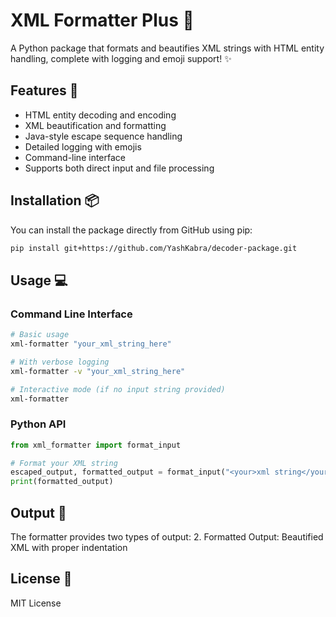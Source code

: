 # XML Formatter Plus 🎨

A Python package that formats and beautifies XML strings with HTML entity handling, complete with logging and emoji support! ✨

## Features 🌟

- HTML entity decoding and encoding
- XML beautification and formatting
- Java-style escape sequence handling
- Detailed logging with emojis
- Command-line interface
- Supports both direct input and file processing

## Installation 📦

You can install the package directly from GitHub using pip:

```bash
pip install git+https://github.com/YashKabra/decoder-package.git
```

## Usage 💻

### Command Line Interface

```bash
# Basic usage
xml-formatter "your_xml_string_here"

# With verbose logging
xml-formatter -v "your_xml_string_here"

# Interactive mode (if no input string provided)
xml-formatter
```

### Python API

```python
from xml_formatter import format_input

# Format your XML string
escaped_output, formatted_output = format_input("<your>xml string</your>")
print(formatted_output)
```

## Output 📝

The formatter provides two types of output:
2. Formatted Output: Beautified XML with proper indentation

## License 📄

MIT License 